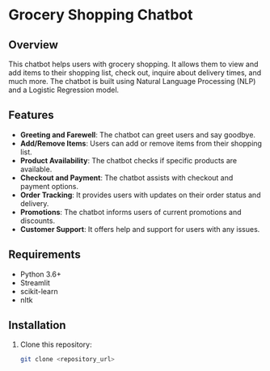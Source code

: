 # Grocery Shopping Chatbot

## Overview
This chatbot helps users with grocery shopping. It allows them to view and add items to their shopping list, check out, inquire about delivery times, and much more. The chatbot is built using Natural Language Processing (NLP) and a Logistic Regression model.

## Features
- **Greeting and Farewell**: The chatbot can greet users and say goodbye.
- **Add/Remove Items**: Users can add or remove items from their shopping list.
- **Product Availability**: The chatbot checks if specific products are available.
- **Checkout and Payment**: The chatbot assists with checkout and payment options.
- **Order Tracking**: It provides users with updates on their order status and delivery.
- **Promotions**: The chatbot informs users of current promotions and discounts.
- **Customer Support**: It offers help and support for users with any issues.

## Requirements
- Python 3.6+
- Streamlit
- scikit-learn
- nltk

## Installation

1. Clone this repository:
   ```bash
   git clone <repository_url>



